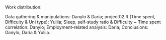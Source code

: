 Work distribution:

Data gathering & manipulations: Danylo & Daria;
project02.R (Time spent, Difficulty & Uni type): Yuliia;
Sleep, self-study ratio & Difficulty ~ Time spent correlation: Danylo;
Employment-related analysis: Daria;
Conclusions: Danylo, Daria & Yuliia.
